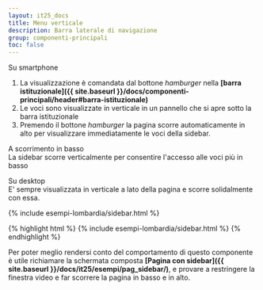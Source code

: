 ```yaml
---
layout: it25_docs
title: Menu verticale
description: Barra laterale di navigazione
group: componenti-principali
toc: false
---
```


Su smartphone
1. La visualizzazione è comandata dal bottone *hamburger* nella **[barra istituzionale]({{ site.baseurl }}/docs/componenti-principali/header#barra-istituzionale)**
2. Le voci sono visualizzate in verticale in un pannello che si apre sotto la barra istituzionale
3. Premendo il bottone *hamburger* la pagina scorre automaticamente in alto per visualizzare immediatamente le voci della sidebar.

A scorrimento in basso  
La sidebar scorre verticalmente per consentire l'accesso alle voci più in basso

Su desktop  
E' sempre visualizzata in verticale a lato della pagina e scorre solidalmente con essa.

<div class="bd-example">
  <div class="container-fluid">
    <div class="row flex-xl-nowrap">
      <div class="col-6">
        {% include esempi-lombardia/sidebar.html %}
      </div>
    </div>
  </div>
</div>

{% highlight html %}
{% include esempi-lombardia/sidebar.html %}
{% endhighlight %}

Per poter meglio rendersi conto del comportamento di questo componente è utile richiamare la schermata composta **[Pagina con sidebar]({{ site.baseurl }}/docs/it25/esempi/pag_sidebar/)**, e provare a restringere la finestra video e far scorrere la pagina in basso e in alto.
